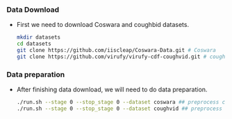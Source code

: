 ### Data Download
- First we need to download Coswara and coughbid datasets.
    ```sh
    mkdir datasets
    cd datasets
    git clone https://github.com/iiscleap/Coswara-Data.git # Coswara
    git clone https://github.com/virufy/virufy-cdf-coughvid.git # coughvid from virufy
    ```
    
### Data preparation
- After finishing data download, we will need to do data preparation. 
   ```sh
   ./run.sh --stage 0 --stop_stage 0 --dataset coswara ## preprocess coswara dataset, or
   ./run.sh --stage 0 --stop_stage 0 --dataset coughvid ## preprocess coughvid dataset
   ```

